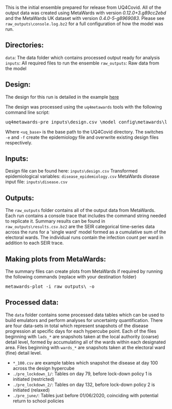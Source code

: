 This is the initial ensemble prepared for release from UQ4Covid. All of the output data was created using MetaWards with version *0.12.0+3.g89cc2ebd* and the MetaWards UK dataset with version *0.4.0-5-g8969083*. Please see `raw_outputs\console.log.bz2` for a full configuration of how the model was run.

Directories:
------------

`data`: The data folder which contains processed output ready for analysis
`inputs`: All required files to run the ensemble
`raw_outputs`: Raw data from the model

Design:
-------

The design for this run is detailed in the example [here](https://github.com/UQ4covid/uq4covid.github.io/blob/master/vignettes/metawards_kextendedLHC.md)

The design was processed using the `uq4metawards` tools with the following command line script:

<pre>uq4metawards-pre inputs\design.csv <uq_base>\model_config\metawards\limits.csv inputs\disease.csv -e -f</pre>

Where `<uq_base>` is the base path to the UQ4Covid directory. The switches `-e` and `-f` create the epidemiology file and overwrite existing design files respectively.

Inputs:
-------

Design file can be found here: `inputs\design.csv`
Transformed epidemiological variables: `disease_epidemiology.csv`
MetaWards disease input file: `inputs\disease.csv`

Outputs:
--------

The `raw_outputs` folder contains all of the output data from MetaWards. Each run contains a console trace that includes the command string needed to replicate it. Summary results can be found in `raw_outputs\results.csv.bz2` are the SEIR categorical time-series data across the runs for a 'single ward' model formed as a cumulative sum of the electoral wards. The individual runs contain the infection count per ward in addition to each SEIR trace.

Making plots from MetaWards:
----------------------------

The summary files can create plots from MetaWards if required by running the following commands (replace <output folder> with your destination folder)

<pre>metawards-plot -i raw_outputs\ -o <output folder></pre>

Processed data:
---------------

The `data` folder contains some processed data tables which can be used to build emulators and perform analyses for uncertainty quantification. There are four data-sets in total which represent snapshots of the disease progression at specific days for each hypercube point. Each of the files beginning with `lads_*` are snapshots taken at the local authority (coarse) detail level, formed by accumulating all of the wards within each designated area. Files beginning with `wards_*` are snapshots taken at the electoral ward (fine) detail level.


 - `*_100.csv` are example tables which snapshot the disease at day 100 across the design hypercube
 - `./pre_lockdown_1/`: Tables on day 79, before lock-down policy 1 is initiated (restricted)
 - `./pre_lockdown_2/`: Tables on day 132, before lock-down policy 2 is initiated (relaxed)
 - `./pre_june/`: Tables just before 01/06/2020, coinciding with potential return to school policies

